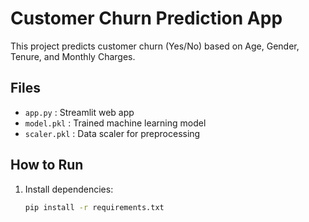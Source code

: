 # Customer Churn Prediction App

This project predicts customer churn (Yes/No) based on Age, Gender, Tenure, and Monthly Charges.

## Files
- `app.py` : Streamlit web app
- `model.pkl` : Trained machine learning model
- `scaler.pkl` : Data scaler for preprocessing

## How to Run
1. Install dependencies:
   ```bash
   pip install -r requirements.txt
